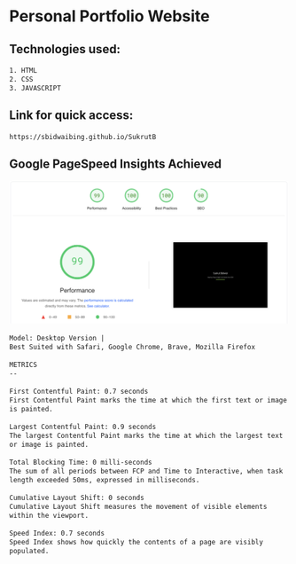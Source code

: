 # Personal Portfolio Website

## Technologies used:
  ```
  1. HTML
  2. CSS
  3. JAVASCRIPT
```

## Link for quick access: 
  ```
  https://sbidwaibing.github.io/SukrutB
  ```
## Google PageSpeed Insights Achieved

![PageSpeed Analysis](assets/images/analysis.png)

  ```
  Model: Desktop Version |
  Best Suited with Safari, Google Chrome, Brave, Mozilla Firefox

  METRICS
--

  First Contentful Paint: 0.7 seconds
  First Contentful Paint marks the time at which the first text or image is painted.
  
  Largest Contentful Paint: 0.9 seconds
  The largest Contentful Paint marks the time at which the largest text or image is painted. 
  
  Total Blocking Time: 0 milli-seconds
  The sum of all periods between FCP and Time to Interactive, when task length exceeded 50ms, expressed in milliseconds.
  
  Cumulative Layout Shift: 0 seconds
  Cumulative Layout Shift measures the movement of visible elements within the viewport.
  
  Speed Index: 0.7 seconds
  Speed Index shows how quickly the contents of a page are visibly populated.
  ```

